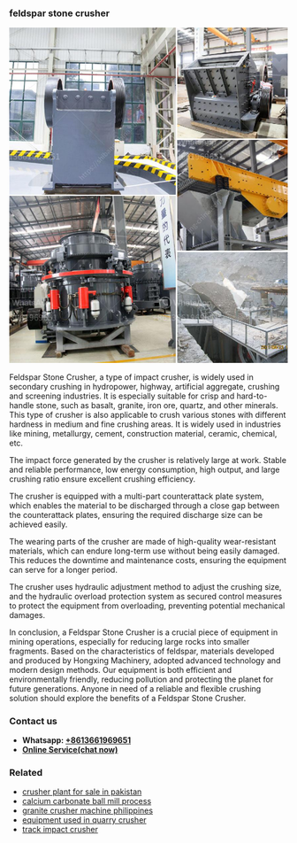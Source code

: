 <h3>feldspar stone crusher</h3><img src='1706755772.jpg' alt=''><p>Feldspar Stone Crusher, a type of impact crusher, is widely used in secondary crushing in hydropower, highway, artificial aggregate, crushing and screening industries. It is especially suitable for crisp and hard-to-handle stone, such as basalt, granite, iron ore, quartz, and other minerals. This type of crusher is also applicable to crush various stones with different hardness in medium and fine crushing areas. It is widely used in industries like mining, metallurgy, cement, construction material, ceramic, chemical, etc.</p><p>The impact force generated by the crusher is relatively large at work. Stable and reliable performance, low energy consumption, high output, and large crushing ratio ensure excellent crushing efficiency.</p><p>The crusher is equipped with a multi-part counterattack plate system, which enables the material to be discharged through a close gap between the counterattack plates, ensuring the required discharge size can be achieved easily.</p><p>The wearing parts of the crusher are made of high-quality wear-resistant materials, which can endure long-term use without being easily damaged. This reduces the downtime and maintenance costs, ensuring the equipment can serve for a longer period.</p><p>The crusher uses hydraulic adjustment method to adjust the crushing size, and the hydraulic overload protection system as secured control measures to protect the equipment from overloading, preventing potential mechanical damages.</p><p>In conclusion, a Feldspar Stone Crusher is a crucial piece of equipment in mining operations, especially for reducing large rocks into smaller fragments. Based on the characteristics of feldspar, materials developed and produced by Hongxing Machinery, adopted advanced technology and modern design methods. Our equipment is both efficient and environmentally friendly, reducing pollution and protecting the planet for future generations. Anyone in need of a reliable and flexible crushing solution should explore the benefits of a Feldspar Stone Crusher.</p><h3>Contact us</h3><ul><li><strong>Whatsapp:&nbsp;<a href="https://wa.me/8613661969651">+8613661969651</a></strong></li><li><a href="https://swt.shibang-china.com/?git&amp;zhl&amp;feldspar stone crusher"><strong>Online Service(chat now)</strong></a></li></ul><h3>Related</h3><ul><li><a href='crusher plant for sale in pakistan.md'>crusher plant for sale in pakistan</a></li><li><a href='calcium carbonate ball mill process.md'>calcium carbonate ball mill process</a></li><li><a href='granite crusher machine philippines.md'>granite crusher machine philippines</a></li><li><a href='equipment used in quarry crusher.md'>equipment used in quarry crusher</a></li><li><a href='track impact crusher.md'>track impact crusher</a></li></ul>